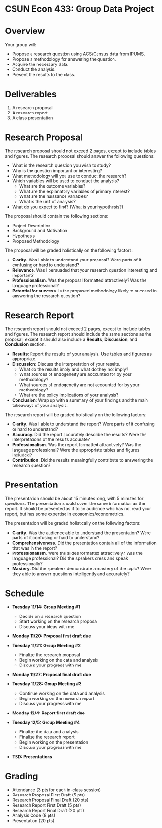 # CSUN Econ 433: Group Data Project

# Overview

Your group will:

- Propose a research question using ACS/Census data from IPUMS.
- Propose a methodology for answering the question.
- Acquire the necessary data.
- Conduct the analysis.
- Present the results to the class.

# Deliverables

1. A research proposal
2. A research report
3. A class presentation

# Research Proposal

The research proposal should not exceed 2 pages, except to include tables and figures. The research proposal should answer the following questions:

- What is the research question you wish to study?
- Why is the question important or interesting?
- What methodology will you use to conduct the research?
- Which variables will be used to conduct the analysis?
  - What are the outcome variables?
  - What are the explanatory variables of primary interest?
  - What are the nuissance variables?
  - What is the unit of analysis?
- What do you expect to find? (What is your hypothesis?)

The proposal should contain the following sections:

- Project Description
- Background and Motivation
- Hypothesis
- Proposed Methodology

The proposal will be graded holistically on the following factors:

- **Clarity**. Was I able to understand your proposal? Were parts of it confusing or hard to understand?
- **Relevance**. Was I persuaded that your research question interesting and important?
- **Professionalism**. Was the proposal formatted attractively? Was the language professional? 
- **Potential for success**. Is the proposed methodology likely to succeed in answering the research question?


# Research Report

The research report should not exceed 2 pages, except to include tables and figures. The research report should include the same sections as the proposal, except it should also include a **Results**, **Discussion**, and **Conclusion** section.

- **Results**: Report the results of your analysis. Use tables and figures as appropriate.
- **Discussion**: Discuss the interpretation of your results. 
  - What do the results imply and what do they not imply?
  - What sources of endogeneity are accounted for by your methodology?
  - What sources of endogeneity are not accounted for by your methodology?
  - What are the policy implications of your analysis?
- **Conclusion**: Wrap up with a summary of your findings and the main takeaways of your analysis.

The research report will be graded holistically on the following factors:

- **Clarity**. Was I able to understand the report? Were parts of it confusing or hard to understand?
- **Accuracy**. Did the report accurately describe the results? Were the interpretations of the results accurate?
- **Professionalism**. Was the report formatted attractively? Was the language professional? Were the appropriate tables and figures included?
- **Contribution**. Did the results meaningfully contribute to answering the research question? 

# Presentation

The presentation should be about 15 minutes long, with 5 minutes for questions. The presentation should cover the same information as the report. It should be presented as if to an audience who has not read your report, but has some expertise in economics/econometrics.

The presentation will be graded holistically on the following factors:

- **Clarity**. Was the audience able to understand the presentation? Were parts of it confusing or hard to understand?
- **Comprehensiveness**. Did the presentation contain all of the information that was in the report?
- **Professionalism**. Were the slides formatted attractively? Was the language professional? Did the speakers dress and speak professionally?
- **Mastery**. Did the speakers demonstrate a mastery of the topic? Were they able to answer questions intelligently and accurately? 


# Schedule

- **Tuesday 11/14: Group Meeting #1**
  - Decide on a research question
  - Start working on the research proposal
  - Discuss your ideas with me

- **Monday 11/20: Proposal first draft due**

- **Tuesday 11/21: Group Meeting #2**
  - Finalize the research proposal
  - Begin working on the data and analysis
  - Discuss your progress with me
  
- **Monday 11/27: Proposal final draft due**

- **Tuesday 11/28: Group Meeting #3**
  - Continue working on the data and analysis
  - Begin working on the research report
  - Discuss your progress with me
  
- **Monday 12/4: Report first draft due**

- **Tuesday 12/5: Group Meeting #4**
  - Finalize the data and analysis
  - Finalize the research report
  - Begin working on the presentation
  - Discuss your progress with me
  
- **TBD: Presentations**

# Grading

- Attendance (3 pts for each in-class session)
- Research Proposal First Draft (5 pts)
- Research Proposal Final Draft (20 pts)
- Research Report First Draft (5 pts)
- Research Report Final Draft (20 pts)
- Analysis Code (8 pts)
- Presentation (20 pts)





  

